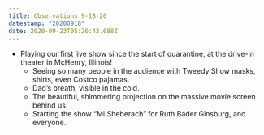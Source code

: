 ```yaml
---
title: Observations 9-18-20
datestamp: "20200918"
date: 2020-09-23T05:26:43.688Z
---
```

- Playing our first live show since the start of quarantine, at the drive-in theater in McHenry, Illinois!
	- Seeing so many people in the audience with Tweedy Show masks, shirts, even Costco pajamas.
	- Dad’s breath, visible in the cold.
	- The beautiful, shimmering projection on the massive movie screen behind us.
	- Starting the show “Mi Sheberach” for Ruth Bader Ginsburg, and everyone.